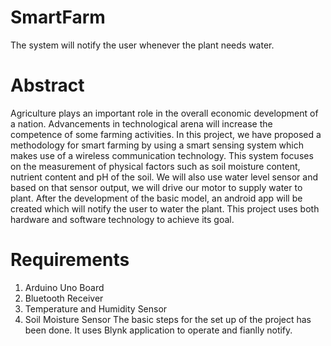 # SmartFarm
The system will notify the user whenever the plant needs water.
# Abstract
Agriculture plays an important role in the overall economic development of a nation. Advancements in technological arena will increase the competence of some farming activities. In this project, we have proposed a methodology for smart farming by using a smart sensing system which makes use of a wireless communication technology. This system focuses on the measurement of physical factors such as soil moisture content, nutrient content and pH of the soil. We will also use water level sensor and based on that sensor output, we will drive our motor to supply water to plant. After the development of the basic model, an android app will be created which will notify the user to water the plant. This project uses both hardware and software technology to achieve its goal.
# Requirements
1. Arduino Uno Board
2. Bluetooth Receiver
3. Temperature and Humidity Sensor
4. Soil Moisture Sensor
The basic steps for the set up of the project has been done. It uses Blynk application to operate and fianlly notify.
